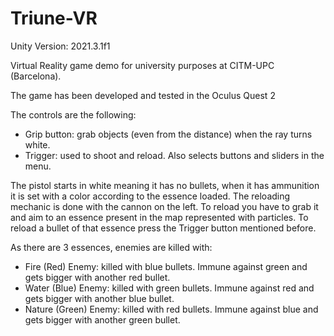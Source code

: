 # Triune-VR

Unity Version: 2021.3.1f1

Virtual Reality game demo for university purposes at CITM-UPC (Barcelona).

The game has been developed and tested in the Oculus Quest 2

The controls are the following:
- Grip button: grab objects (even from the distance) when the ray turns white.
- Trigger: used to shoot and reload. Also selects buttons and sliders in the menu.

The pistol starts in white meaning it has no bullets, when it has ammunition it is set with a color according to the essence loaded.
The reloading mechanic is done with the cannon on the left. To reload you have to grab it and aim to an essence present in the map represented with particles. To reload a bullet of that essence press the Trigger button mentioned before.

As there are 3 essences, enemies are killed with:
- Fire (Red) Enemy: killed with blue bullets. Immune against green and gets bigger with another red bullet.
- Water (Blue) Enemy: killed with green bullets. Immune against red and gets bigger with another blue bullet. 
- Nature (Green) Enemy: killed with red bullets. Immune against blue and gets bigger with another green bullet.
